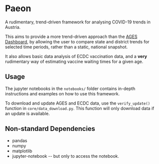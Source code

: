 # Paeon

A rudimentary, trend-driven framework for analysing COVID-19 trends in Austria.

This aims to provide a more trend-driven approach than the [AGES Dashboard]("https://covid19-dashboard.ages.at/"), by allowing the user to compare state and district trends for selected time periods, rather than a static, national snapshot.

It also allows basic data analysis of ECDC vaccination data, and a **very** rudimentary way of estimating vaccine waiting times for a given age.

## Usage

The jupyter notebooks in the `notebooks/` folder contains in-depth instructions and examples on how to use this framework. 

To download and update AGES and ECDC data, use the `verify_update()` function in `core/data_download.py`. This function will only download data if an update is available.

## Non-standard Dependencies

* pandas
* numpy
* matplotlib
* jupyter-notebook -- but only to access the notebook.
